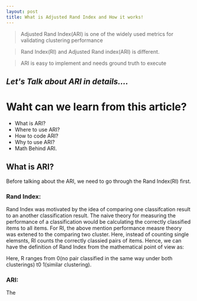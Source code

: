 ```yaml
---
layout: post
title: What is Adjusted Rand Index and How it works! 
---
```



> Adjusted Rand Index(ARI) is one of the widely used metrics for validating clustering performance

>Rand Index(RI) and Adjusted Rand index(ARI) is different.

>ARI is easy to implement and needs ground truth to execute

## *Let's Talk about ARI in details....*

# Waht can we learn from this article?

 - What is ARI?
 - Where to use ARI?
 - How to code ARI?
 - Why to use ARI?
 - Math Behind ARI.

 ## What is ARI?
 Before talking about the ARI, we need to go through the Rand Index(RI) first.

 ### Rand Index:
 Rand Index was motivated by the idea of comparing one classifcation result to an another classification result. The naive theory for  measuring the performance of a classification would be calculating the correctly classified items to all items. For RI, the above mention performance measre theory was extened to the comparing two cluster. Here, instead of counting single elemsnts, RI counts the correctly classied pairs of items. Hence, we can have the definition of Rand Index from the mathematical point of view as:

 

 Here, R ranges from 0(no pair classified in the same way under both clusterings) t0 1(similar clustering). 

 ### ARI:
 The  


